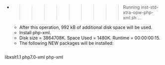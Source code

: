 * >>>>>>>>> Running inst-std-xtra-opw-php-xml.sh ...
  * After this operation, 992 kB of additional disk space will be used.
  * Install php-xml.
  * Disk size = 3864708K. Space Used = 1480K. Runtime = 00:00:00:15.
  * The following NEW packages will be installed:
  ```bash
libxslt1.1 php7.0-xml php-xml
  ```
